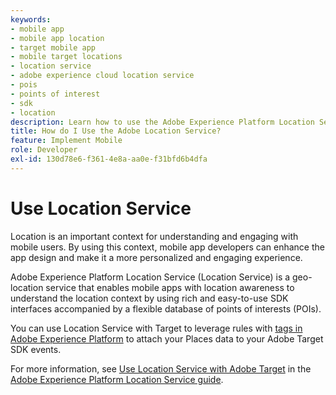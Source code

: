 ```yaml
---
keywords:
- mobile app
- mobile app location
- target mobile app
- mobile target locations
- location service
- adobe experience cloud location service
- pois
- points of interest
- sdk
- location
description: Learn how to use the Adobe Experience Platform Location Service to enable your mobile apps with location awareness.
title: How do I Use the Adobe Location Service?
feature: Implement Mobile
role: Developer
exl-id: 130d78e6-f361-4e8a-aa0e-f31bfd6b4dfa
---
```

# Use Location Service

Location is an important context for understanding and engaging with mobile users. By using this context, mobile app developers can enhance the app design and make it a more personalized and engaging experience.

Adobe Experience Platform Location Service (Location Service) is a geo-location service that enables mobile apps with location awareness to understand the location context by using rich and easy-to-use SDK interfaces accompanied by a flexible database of points of interests (POIs).

You can use Location Service with Target to leverage rules with [tags in Adobe Experience Platform](https://experienceleague.adobe.com/docs/experience-platform/tags/home.html) to attach your Places data to your Adobe Target SDK events.

For more information, see [Use Location Service with Adobe Target](https://experienceleague.adobe.com/docs/places/using/use-places-with-other-solutions/places-target/places-target.html) in the [Adobe Experience Platform Location Service guide](https://experienceleague.adobe.com/docs/places/using/home.html).
